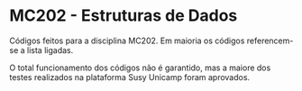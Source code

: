 # MC202 - Estruturas de Dados

Códigos feitos para a disciplina MC202. Em maioria os códigos referencem-se a lista ligadas.

O total funcionamento dos códigos não é garantido, mas a maiore dos testes realizados na plataforma Susy Unicamp foram aprovados.
